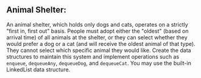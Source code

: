 ## Animal Shelter:

An animal shelter, which holds only dogs and cats, operates on a strictly "first in, first out" basis. People must adopt either the "oldest" (based on arrival time) of all animals at the shelter, or they can select whether they would prefer a dog or a cat (and will receive the oldest animal of that type). They cannot select which specific animal they would like. Create the data structures to maintain this system and implement operations such as `enqueue`, `dequeueAny`, `dequeueDog`, and `dequeueCat`. You may use the built-in LinkedList data structure.
